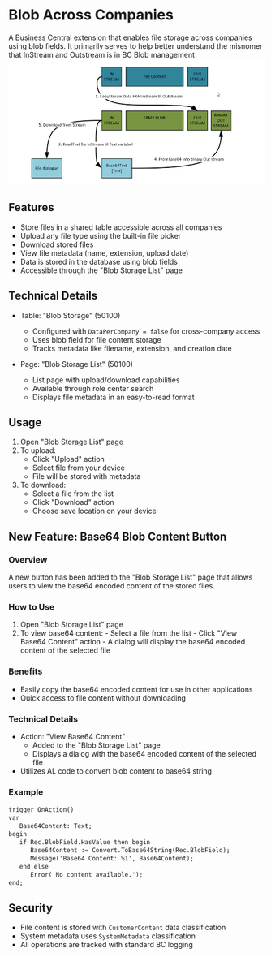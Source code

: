 # Blob Across Companies

A Business Central extension that enables file storage across companies using blob fields.
It primarily serves to help better understand the misnomer that InStream and Outstream is in BC Blob management
![alt text](image.png)

## Features

- Store files in a shared table accessible across all companies
- Upload any file type using the built-in file picker
- Download stored files
- View file metadata (name, extension, upload date)
- Data is stored in the database using blob fields
- Accessible through the "Blob Storage List" page

## Technical Details

- Table: "Blob Storage" (50100)
  - Configured with `DataPerCompany = false` for cross-company access
  - Uses blob field for file content storage
  - Tracks metadata like filename, extension, and creation date

- Page: "Blob Storage List" (50100)
  - List page with upload/download capabilities
  - Available through role center search
  - Displays file metadata in an easy-to-read format

## Usage

1. Open "Blob Storage List" page
2. To upload:
   - Click "Upload" action
   - Select file from your device
   - File will be stored with metadata
3. To download:
   - Select a file from the list
   - Click "Download" action
   - Choose save location on your device

  ## New Feature: Base64 Blob Content Button

  ### Overview

  A new button has been added to the "Blob Storage List" page that allows users to view the base64 encoded content of the stored files.

  ### How to Use

  1. Open "Blob Storage List" page
  2. To view base64 content:
    - Select a file from the list
    - Click "View Base64 Content" action
    - A dialog will display the base64 encoded content of the selected file

  ### Benefits

  - Easily copy the base64 encoded content for use in other applications
  - Quick access to file content without downloading

  ### Technical Details

  - Action: "View Base64 Content"
    - Added to the "Blob Storage List" page
    - Displays a dialog with the base64 encoded content of the selected file
  - Utilizes AL code to convert blob content to base64 string

  ### Example

  ```al
  trigger OnAction()
  var
     Base64Content: Text;
  begin
     if Rec.BlobField.HasValue then begin
        Base64Content := Convert.ToBase64String(Rec.BlobField);
        Message('Base64 Content: %1', Base64Content);
     end else
        Error('No content available.');
  end;
  ```
## Security

- File content is stored with `CustomerContent` data classification
- System metadata uses `SystemMetadata` classification
- All operations are tracked with standard BC logging
